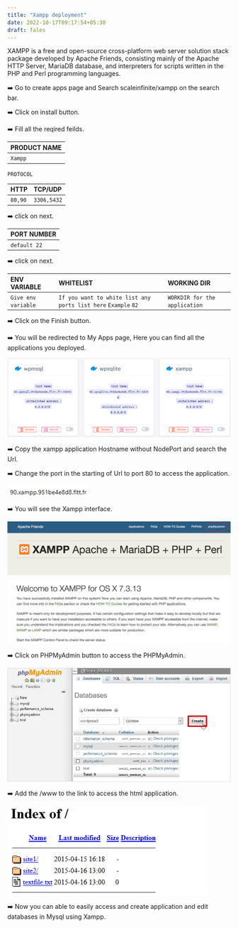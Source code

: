 ```yaml
---
title: "Xampp deployment"
date: 2022-10-17T09:17:54+05:30
draft: fales
---
```



XAMPP is a free and open-source cross-platform web server solution stack package developed by Apache Friends, consisting mainly of the Apache HTTP Server, MariaDB database, and interpreters for scripts written in the PHP and Perl programming languages.

➡️ Go to create apps page and Search scaleinfinite/xampp on the search bar.

➡️ Click on install button. 

➡️ Fill all the reqired feilds.

| PRODUCT NAME  |
| :--------     | 
| `Xampp`       |

`PROTOCOL`

| HTTP          | TCP/UDP       |
| :--------     | :--------     |
| `80,90`       | `3306,5432`   |

➡️ click on next.

| PORT NUMBER   |
| :--------     |
| `default 22`  |

➡️ click on next.

| ENV VARIABLE         |  WHITELIST                                                        |        WORKING DIR          |
| :---------           | :--------                                                        |:----------------------------| 
| `Give env variable`  | `If you want to white list any ports list here` `Example` `82`   |`WORKDIR for the application`|

➡️ Click on the Finish button.

➡️ You will be redirected to My Apps page, Here you can find all the applications you deployed.

![App Screenshot](images/myapps.png)

➡️ Copy the xampp application Hostname without NodePort and search the Url. 

➡️ Change the port in the starting of Url to port 80 to access the application.

![App Screenshot](images/xampplink.png)

➡️ You will see the Xampp interface. 

![App Screenshot](images/xampp.png)

➡️ Click on PHPMyAdmin button to access the PHPMyAdmin.

![App Screenshot](images/phpmyadmin.png)

➡️ Add the /www to the link to access the html application.

![App Screenshot](images/index.png)

➡️ Now you can able to easily access and create application and edit databases in Mysql using Xampp.



